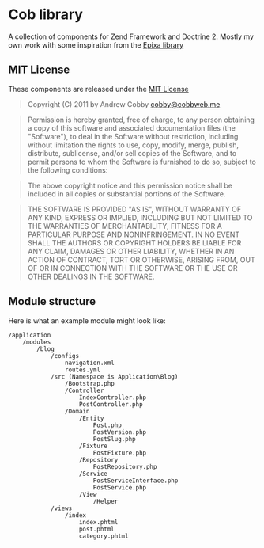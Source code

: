 # Cob library

A collection of components for Zend Framework and Doctrine 2.
Mostly my own work with some inspiration from the [Epixa library](https://github.com/epixa/Epixa)

## MIT License 
These components are released under the [MIT License](http://www.opensource.org/licenses/mit-license.php)

> Copyright (C) 2011 by Andrew Cobby <cobby@cobbweb.me>

> Permission is hereby granted, free of charge, to any person obtaining a copy
of this software and associated documentation files (the "Software"), to deal
in the Software without restriction, including without limitation the rights
to use, copy, modify, merge, publish, distribute, sublicense, and/or sell
copies of the Software, and to permit persons to whom the Software is
furnished to do so, subject to the following conditions:

> The above copyright notice and this permission notice shall be included in
all copies or substantial portions of the Software.

> THE SOFTWARE IS PROVIDED "AS IS", WITHOUT WARRANTY OF ANY KIND, EXPRESS OR
IMPLIED, INCLUDING BUT NOT LIMITED TO THE WARRANTIES OF MERCHANTABILITY,
FITNESS FOR A PARTICULAR PURPOSE AND NONINFRINGEMENT. IN NO EVENT SHALL THE
AUTHORS OR COPYRIGHT HOLDERS BE LIABLE FOR ANY CLAIM, DAMAGES OR OTHER
LIABILITY, WHETHER IN AN ACTION OF CONTRACT, TORT OR OTHERWISE, ARISING FROM,
OUT OF OR IN CONNECTION WITH THE SOFTWARE OR THE USE OR OTHER DEALINGS IN
THE SOFTWARE.


## Module structure

Here is what an example module might look like:

	/application
		/modules
			/blog
				/configs
					navigation.xml
					routes.yml
				/src (Namespace is Application\Blog)
					/Bootstrap.php
					/Controller
						IndexController.php
						PostController.php
					/Domain
						/Entity
							Post.php
							PostVersion.php
							PostSlug.php
						/Fixture
							PostFixture.php
						/Repository
							PostRepository.php
						/Service
							PostServiceInterface.php
							PostService.php
						/View
							/Helper
				/views
					/index
						index.phtml
						post.phtml
						category.phtml
				
	
